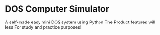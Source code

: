 # DOS Computer Simulator
A self-made easy mini DOS system using Python
The Product features will less
For study and practice purposes!
